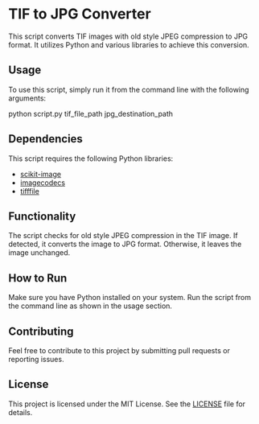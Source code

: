 # TIF to JPG Converter

This script converts TIF images with old style JPEG compression to JPG format. It utilizes Python and various libraries to achieve this conversion.

## Usage

To use this script, simply run it from the command line with the following arguments:

python script.py tif_file_path jpg_destination_path

## Dependencies

This script requires the following Python libraries:

- [scikit-image](https://scikit-image.org/)
- [imagecodecs](https://pypi.org/project/imagecodecs/)
- [tifffile](https://pypi.org/project/tifffile/)

## Functionality

The script checks for old style JPEG compression in the TIF image. If detected, it converts the image to JPG format. Otherwise, it leaves the image unchanged.

## How to Run

Make sure you have Python installed on your system. Run the script from the command line as shown in the usage section.

## Contributing

Feel free to contribute to this project by submitting pull requests or reporting issues.

## License

This project is licensed under the MIT License. See the [LICENSE](LICENSE) file for details.
